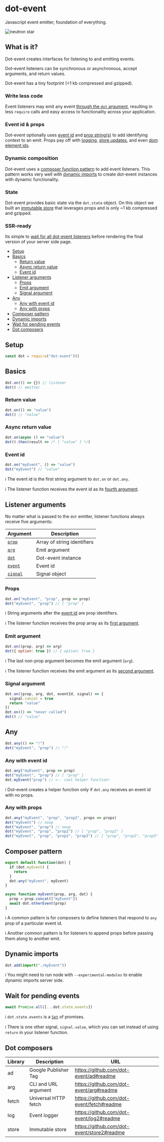 # dot-event

Javascript event emitter, foundation of everything.

![neutron star](neutron.gif)

## What is it?

Dot-event creates interfaces for listening to and emitting events.

Dot-event listeners can be synchronous or asynchronous, accept arguments, and return values.

Dot-event has a tiny footprint (<1 kb compressed and gzipped).

### Write less code

Event listeners may emit any event [through the `dot` argument](#listener-arguments), resulting in less `require` calls and easy access to functionality across your application.

### Event id & props

Dot-event optionally uses [event id](#event-id) and [prop string(s)](#props) to add identifying context to an emit. Props pay off with [logging](https://github.com/dot-event/log2#readme), [store updates](https://github.com/dot-event/store2#readme), and even [dom element ids](https://github.com/dot-event/el#readme).

### Dynamic composition

Dot-event uses a [composer function pattern](#composer-pattern) to add event listeners. This pattern works very well with [dynamic imports](#dynamic-imports) to create dot-event instances with dynamic functionality.

### State

Dot-event provides basic state via the `dot.state` object. On this object we built an [immutable store](https://github.com/dot-event/store2#readme) that leverages props and is only ~1 kb compressed and gzipped.

### SSR-ready

Its simple to [wait for all dot-event listeners](#wait-for-pending-events) before rendering the final version of your server side page.

<!-- START doctoc generated TOC please keep comment here to allow auto update -->
<!-- DON'T EDIT THIS SECTION, INSTEAD RE-RUN doctoc TO UPDATE -->

- [Setup](#setup)
- [Basics](#basics)
  - [Return value](#return-value)
  - [Async return value](#async-return-value)
  - [Event id](#event-id)
- [Listener arguments](#listener-arguments)
  - [Props](#props)
  - [Emit argument](#emit-argument)
  - [Signal argument](#signal-argument)
- [Any](#any)
  - [Any with event id](#any-with-event-id)
  - [Any with props](#any-with-props)
- [Composer pattern](#composer-pattern)
- [Dynamic imports](#dynamic-imports)
- [Wait for pending events](#wait-for-pending-events)
- [Dot composers](#dot-composers)

<!-- END doctoc generated TOC please keep comment here to allow auto update -->

## Setup

```js
const dot = require("dot-event")()
```

## Basics

```js
dot.on(() => {}) // listener
dot() // emitter
```

### Return value

```js
dot.on(() => "value")
dot() // "value"
```

### Async return value

```js
dot.on(async () => "value")
dot().then(result => /* [ "value" ] */)
```

### Event id

```js
dot.on("myEvent", () => "value")
dot("myEvent") // "value"
```

ℹ️ The event id is the first string argument to `dot.on` or `dot.any`.

ℹ️ The listener function receives the event id as its [fourth argument](#listener-arguments).

## Listener arguments

No matter what is passed to the `dot` emitter, listener functions always receive five arguments:

| Argument                     | Description                 |
| ---------------------------- | --------------------------- |
| [`prop`](#props)             | Array of string identifiers |
| [`arg`](#emit-argument)      | Emit argument               |
| [`dot`](#composer-pattern)   | Dot-event instance          |
| [`event`](#event-id)         | Event id                    |
| [`signal`](#signal-argument) | Signal object               |

### Props

```js
dot.on("myEvent", "prop", prop => prop)
dot("myEvent", "prop") // [ "prop" ]
```

ℹ️ String arguments after the [event id](#event-id) are prop identifiers.

ℹ️ The listener function receives the prop array as its [first argument](#listener-arguments).

### Emit argument

```js
dot.on((prop, arg) => arg)
dot({ option: true }) // { option: true }
```

ℹ️ The last non-prop argument becomes the emit argument (`arg`).

ℹ️ The listener function receives the emit argument as its [second argument](#listener-arguments).

### Signal argument

```js
dot.on((prop, arg, dot, eventId, signal) => {
  signal.cancel = true
  return "value"
})
dot.on(() => "never called")
dot() // "value"
```

## Any

```js
dot.any(() => "!")
dot("myEvent", "prop") // "!"
```

### Any with event id

```js
dot.any("myEvent", prop => prop)
dot("myEvent", "prop") // [ "prop" ]
dot.myEvent("prop") // <-- cool helper function!
```

ℹ️ Dot-event creates a helper function only if `dot.any` receives an event id with no props.

### Any with props

```js
dot.any("myEvent", "prop", "prop2", props => props)
dot("myEvent") // noop
dot("myEvent", "prop") // noop
dot("myEvent", "prop", "prop2") // [ "prop", "prop2" ]
dot("myEvent", "prop", "prop2", "prop3") // [ "prop", "prop2", "prop3" ]
```

## Composer pattern

```js
export default function(dot) {
  if (dot.myEvent) {
    return
  }
  dot.any("myEvent", myEvent)
}

async function myEvent(prop, arg, dot) {
  prop = prop.concat(["myEvent"])
  await dot.otherEvent(prop)
}
```

ℹ️ A common pattern is for composers to define listeners that respond to `any` prop of a particular event id.

ℹ️ Another common pattern is for listeners to append props before passing them along to another emit.

## Dynamic imports

```js
dot.add(import("./myEvent"))
```

ℹ️ You might need to run node with `--experimental-modules` to enable dynamic imports server side.

## Wait for pending events

```js
await Promise.all([...dot.state.events])
```

ℹ️ `dot.state.events` is a [`Set`](https://developer.mozilla.org/en-US/docs/Web/JavaScript/Reference/Global_Objects/Set) of promises.

ℹ️ There is one other signal, `signal.value`, which you can set instead of using `return` in your listener function.

## Dot composers

| Library | Description          | URL                                        |
| ------- | -------------------- | ------------------------------------------ |
| ad      | Google Publisher Tag | https://github.com/dot-event/ad#readme     |
| arg     | CLI and URL argument | https://github.com/dot-event/arg#readme    |
| fetch   | Universal HTTP fetch | https://github.com/dot-event/fetch#readme  |
| log     | Event logger         | https://github.com/dot-event/log2#readme   |
| store   | Immutable store      | https://github.com/dot-event/store2#readme |
